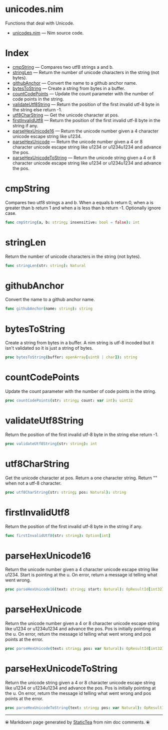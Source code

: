 # unicodes.nim

Functions that deal with Unicode.

* [unicodes.nim](../src/unicodes.nim) &mdash; Nim source code.
# Index

* [cmpString](#cmpstring) &mdash; Compares two utf8 strings a and b.
* [stringLen](#stringlen) &mdash; Return the number of unicode characters in the string (not bytes).
* [githubAnchor](#githubanchor) &mdash; Convert the name to a github anchor name.
* [bytesToString](#bytestostring) &mdash; Create a string from bytes in a buffer.
* [countCodePoints](#countcodepoints) &mdash; Update the count parameter with the number of code points in the string.
* [validateUtf8String](#validateutf8string) &mdash; Return the position of the first invalid utf-8 byte in the string else return -1.
* [utf8CharString](#utf8charstring) &mdash; Get the unicode character at pos.
* [firstInvalidUtf8](#firstinvalidutf8) &mdash; Return the position of the first invalid utf-8 byte in the string if any.
* [parseHexUnicode16](#parsehexunicode16) &mdash; Return the unicode number given a 4 character unicode escape string like u1234.
* [parseHexUnicode](#parsehexunicode) &mdash; Return the unicode number given a 4 or 8 character unicode escape string like u1234 or u1234u1234 and advance the pos.
* [parseHexUnicodeToString](#parsehexunicodetostring) &mdash; Return the unicode string given a 4 or 8 character unicode escape string like u1234 or u1234u1234 and advance the pos.

# cmpString

Compares two utf8 strings a and b.  When a equals b return 0, when a is greater than b return 1 and when a is less than b return -1. Optionally ignore case.

```nim
func cmpString(a, b: string; insensitive: bool = false): int
```

# stringLen

Return the number of unicode characters in the string (not bytes).

```nim
func stringLen(str: string): Natural
```

# githubAnchor

Convert the name to a github anchor name.

```nim
func githubAnchor(name: string): string
```

# bytesToString

Create a string from bytes in a buffer. A nim string is utf-8 incoded but it isn't validated so it is just a string of bytes.

```nim
proc bytesToString(buffer: openArray[uint8 | char]): string
```

# countCodePoints

Update the count parameter with the number of code points in the string.

```nim
proc countCodePoints(str: string; count: var int): uint32
```

# validateUtf8String

Return the position of the first invalid utf-8 byte in the string else return -1.

```nim
proc validateUtf8String(str: string): int
```

# utf8CharString

Get the unicode character at pos.  Return a one character string. Return "" when not a utf-8 character.

```nim
proc utf8CharString(str: string; pos: Natural): string
```

# firstInvalidUtf8

Return the position of the first invalid utf-8 byte in the string if any.

```nim
func firstInvalidUtf8(str: string): Option[int]
```

# parseHexUnicode16

Return the unicode number given a 4 character unicode escape string like u1234. Start is pointing at the u. On error, return a message id telling what went wrong.

```nim
proc parseHexUnicode16(text: string; start: Natural): OpResultId[int32]
```

# parseHexUnicode

Return the unicode number given a 4 or 8 character unicode escape string like u1234 or u1234u1234 and advance the pos. Pos is initially pointing at the u. On error, return the message id telling what went wrong and pos points at the error.

```nim
proc parseHexUnicode(text: string; pos: var Natural): OpResultId[int32]
```

# parseHexUnicodeToString

Return the unicode string given a 4 or 8 character unicode escape string like u1234 or u1234u1234 and advance the pos. Pos is initially pointing at the u. On error, return the message id telling what went wrong and pos points at the error.

```nim
proc parseHexUnicodeToString(text: string; pos: var Natural): OpResultId[string]
```


---
⦿ Markdown page generated by [StaticTea](https://github.com/flenniken/statictea/) from nim doc comments. ⦿
